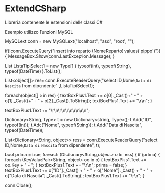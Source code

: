 ﻿# ExtendCSharp
Libreria contenente le estensioni delle classi C#

Esempio utilizzo Funzioni MySQL




  MySQLext conn = new MySQLext("localhost", "asd", "root", "");

  if(!conn.ExecuteQuery("insert into reparto (NomeReparto) values('pippo')"))
  {
      MessageBox.Show(conn.LastException.Message);
  }




  List<Type> ListaTipiSelect1 = new Type[] { typeof(int), typeof(String), typeof(DateTime) }.ToList<Type>();

  List<object[]> res= conn.ExecuteReaderQuery("select ID,Nome,`Data di Nascita` from dipendente" ,ListaTipiSelect1);

  foreach(object[] o in res)
  {
      textBoxPlus1.Text += o[0]._Cast<int>()+" - " + o[1]._Cast<String>()+" - " + o[2]._Cast<DateTime>().ToString();
     textBoxPlus1.Text += "\r\n";
  }




  textBoxPlus1.Text += "\r\n\r\n\r\n\r\n\r\n";





  Dictionary<String, Type> t = new Dictionary<string, Type>();
  t.Add("ID", typeof(int));
  t.Add("Nome", typeof(String));
  t.Add("Data di Nascita", typeof(DateTime));

  List<Dictionary<String, object>> ress = conn.ExecuteReaderQuery("select ID,Nome,`Data di Nascita` from dipendente", t);

  bool prima = true;
  foreach (Dictionary<String,object> o in ress)
  {
      if (prima)
      {
          foreach (KeyValuePair<String, object> oo in o)
          {
              textBoxPlus1.Text += oo.Key + " - ";
          }
          textBoxPlus1.Text += "\r\n";
          prima = false;
      }
      textBoxPlus1.Text += o["ID"]._Cast<int>() + " - " + o["Nome"]._Cast<String>() + " - " + o["Data di Nascita"]._Cast<DateTime>().ToString();
      textBoxPlus1.Text += "\r\n";
  }



  conn.Close();